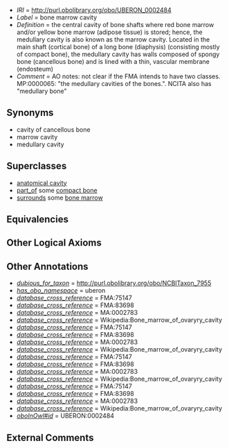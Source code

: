  * *IRI* = http://purl.obolibrary.org/obo/UBERON_0002484
 * *Label* = bone marrow cavity
 * *Definition* = the central cavity of bone shafts where red bone marrow and/or yellow bone marrow (adipose tissue) is stored; hence, the medullary cavity is also known as the marrow cavity. Located in the main shaft (cortical bone) of a long bone (diaphysis) (consisting mostly of compact bone), the medullary cavity has walls composed of spongy bone (cancellous bone) and is lined with a thin, vascular membrane (endosteum)
 * *Comment* = AO notes: not clear if the FMA intends to have two classes. MP:0000065: "the medullary cavities of the bones.". NCITA also has "medullary bone"

## Synonyms

 * cavity of cancellous bone
 * marrow cavity
 * medullary cavity

## Superclasses

 * [anatomical cavity](../../UBERON/53/UBERON_0002553.md)
 * [part_of](../../BFO/50/BFO_0000050.md) some [compact bone](../../UBERON/39/UBERON_0001439.md)
 * [surrounds](../../RO/21/RO_0002221.md) some [bone marrow](../../UBERON/71/UBERON_0002371.md)

## Equivalencies


## Other Logical Axioms


## Other Annotations

 * *[dubious_for_taxon](../../core#dubious/on/core#dubious_for_taxon.md)* = http://purl.obolibrary.org/obo/NCBITaxon_7955
 * *[has_obo_namespace](../../ce/oboInOwl#hasOBONamespace.md)* = uberon
 * *[database_cross_reference](../../ef/oboInOwl#hasDbXref.md)* = FMA:75147
 * *[database_cross_reference](../../ef/oboInOwl#hasDbXref.md)* = FMA:83698
 * *[database_cross_reference](../../ef/oboInOwl#hasDbXref.md)* = MA:0002783
 * *[database_cross_reference](../../ef/oboInOwl#hasDbXref.md)* = Wikipedia:Bone_marrow_of_ovaryry_cavity
 * *[database_cross_reference](../../ef/oboInOwl#hasDbXref.md)* = FMA:75147
 * *[database_cross_reference](../../ef/oboInOwl#hasDbXref.md)* = FMA:83698
 * *[database_cross_reference](../../ef/oboInOwl#hasDbXref.md)* = MA:0002783
 * *[database_cross_reference](../../ef/oboInOwl#hasDbXref.md)* = Wikipedia:Bone_marrow_of_ovaryry_cavity
 * *[database_cross_reference](../../ef/oboInOwl#hasDbXref.md)* = FMA:75147
 * *[database_cross_reference](../../ef/oboInOwl#hasDbXref.md)* = FMA:83698
 * *[database_cross_reference](../../ef/oboInOwl#hasDbXref.md)* = MA:0002783
 * *[database_cross_reference](../../ef/oboInOwl#hasDbXref.md)* = Wikipedia:Bone_marrow_of_ovaryry_cavity
 * *[database_cross_reference](../../ef/oboInOwl#hasDbXref.md)* = FMA:75147
 * *[database_cross_reference](../../ef/oboInOwl#hasDbXref.md)* = FMA:83698
 * *[database_cross_reference](../../ef/oboInOwl#hasDbXref.md)* = MA:0002783
 * *[database_cross_reference](../../ef/oboInOwl#hasDbXref.md)* = Wikipedia:Bone_marrow_of_ovaryry_cavity
 * *[oboInOwl#id](../../id/oboInOwl#id.md)* = UBERON:0002484

## External Comments

